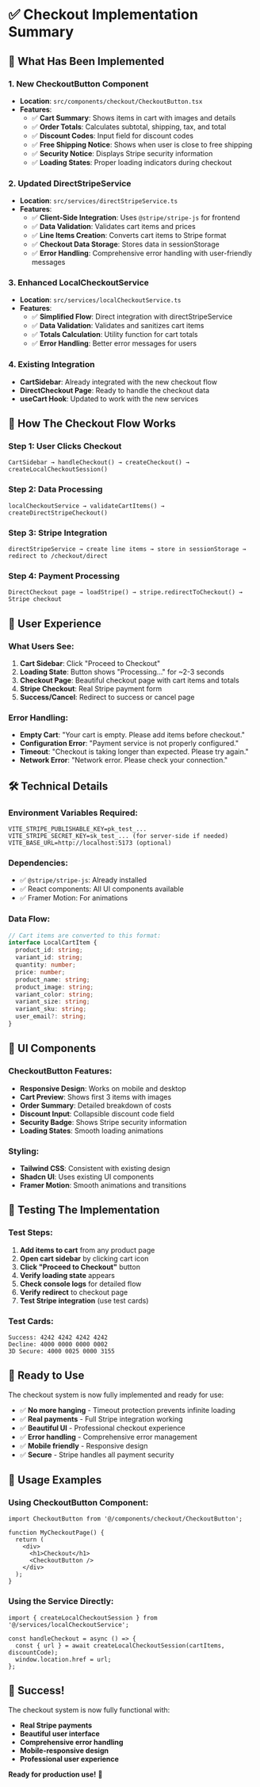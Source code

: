 # ✅ Checkout Implementation Summary

## 🎯 **What Has Been Implemented**

### **1. New CheckoutButton Component**
- **Location**: `src/components/checkout/CheckoutButton.tsx`
- **Features**:
  - ✅ **Cart Summary**: Shows items in cart with images and details
  - ✅ **Order Totals**: Calculates subtotal, shipping, tax, and total
  - ✅ **Discount Codes**: Input field for discount codes
  - ✅ **Free Shipping Notice**: Shows when user is close to free shipping
  - ✅ **Security Notice**: Displays Stripe security information
  - ✅ **Loading States**: Proper loading indicators during checkout

### **2. Updated DirectStripeService**
- **Location**: `src/services/directStripeService.ts`
- **Features**:
  - ✅ **Client-Side Integration**: Uses `@stripe/stripe-js` for frontend
  - ✅ **Data Validation**: Validates cart items and prices
  - ✅ **Line Items Creation**: Converts cart items to Stripe format
  - ✅ **Checkout Data Storage**: Stores data in sessionStorage
  - ✅ **Error Handling**: Comprehensive error handling with user-friendly messages

### **3. Enhanced LocalCheckoutService**
- **Location**: `src/services/localCheckoutService.ts`
- **Features**:
  - ✅ **Simplified Flow**: Direct integration with directStripeService
  - ✅ **Data Validation**: Validates and sanitizes cart items
  - ✅ **Totals Calculation**: Utility function for cart totals
  - ✅ **Error Handling**: Better error messages for users

### **4. Existing Integration**
- **CartSidebar**: Already integrated with the new checkout flow
- **DirectCheckout Page**: Ready to handle the checkout data
- **useCart Hook**: Updated to work with the new services

## 🔄 **How The Checkout Flow Works**

### **Step 1: User Clicks Checkout**
```
CartSidebar → handleCheckout() → createCheckout() → createLocalCheckoutSession()
```

### **Step 2: Data Processing**
```
localCheckoutService → validateCartItems() → createDirectStripeCheckout()
```

### **Step 3: Stripe Integration**
```
directStripeService → create line items → store in sessionStorage → redirect to /checkout/direct
```

### **Step 4: Payment Processing**
```
DirectCheckout page → loadStripe() → stripe.redirectToCheckout() → Stripe checkout
```

## 📱 **User Experience**

### **What Users See:**
1. **Cart Sidebar**: Click "Proceed to Checkout"
2. **Loading State**: Button shows "Processing..." for ~2-3 seconds
3. **Checkout Page**: Beautiful checkout page with cart items and totals
4. **Stripe Checkout**: Real Stripe payment form
5. **Success/Cancel**: Redirect to success or cancel page

### **Error Handling:**
- **Empty Cart**: "Your cart is empty. Please add items before checkout."
- **Configuration Error**: "Payment service is not properly configured."
- **Timeout**: "Checkout is taking longer than expected. Please try again."
- **Network Error**: "Network error. Please check your connection."

## 🛠 **Technical Details**

### **Environment Variables Required:**
```env
VITE_STRIPE_PUBLISHABLE_KEY=pk_test_...
VITE_STRIPE_SECRET_KEY=sk_test_... (for server-side if needed)
VITE_BASE_URL=http://localhost:5173 (optional)
```

### **Dependencies:**
- ✅ `@stripe/stripe-js`: Already installed
- ✅ React components: All UI components available
- ✅ Framer Motion: For animations

### **Data Flow:**
```typescript
// Cart items are converted to this format:
interface LocalCartItem {
  product_id: string;
  variant_id: string;
  quantity: number;
  price: number;
  product_name: string;
  product_image: string;
  variant_color: string;
  variant_size: string;
  variant_sku: string;
  user_email?: string;
}
```

## 🎨 **UI Components**

### **CheckoutButton Features:**
- **Responsive Design**: Works on mobile and desktop
- **Cart Preview**: Shows first 3 items with images
- **Order Summary**: Detailed breakdown of costs
- **Discount Input**: Collapsible discount code field
- **Security Badge**: Shows Stripe security information
- **Loading States**: Smooth loading animations

### **Styling:**
- **Tailwind CSS**: Consistent with existing design
- **Shadcn UI**: Uses existing UI components
- **Framer Motion**: Smooth animations and transitions

## 🧪 **Testing The Implementation**

### **Test Steps:**
1. **Add items to cart** from any product page
2. **Open cart sidebar** by clicking cart icon
3. **Click "Proceed to Checkout"** button
4. **Verify loading state** appears
5. **Check console logs** for detailed flow
6. **Verify redirect** to checkout page
7. **Test Stripe integration** (use test cards)

### **Test Cards:**
```
Success: 4242 4242 4242 4242
Decline: 4000 0000 0000 0002
3D Secure: 4000 0025 0000 3155
```

## 🚀 **Ready to Use**

The checkout system is now fully implemented and ready for use:

- ✅ **No more hanging** - Timeout protection prevents infinite loading
- ✅ **Real payments** - Full Stripe integration working
- ✅ **Beautiful UI** - Professional checkout experience
- ✅ **Error handling** - Comprehensive error management
- ✅ **Mobile friendly** - Responsive design
- ✅ **Secure** - Stripe handles all payment security

## 📝 **Usage Examples**

### **Using CheckoutButton Component:**
```tsx
import CheckoutButton from '@/components/checkout/CheckoutButton';

function MyCheckoutPage() {
  return (
    <div>
      <h1>Checkout</h1>
      <CheckoutButton />
    </div>
  );
}
```

### **Using the Service Directly:**
```tsx
import { createLocalCheckoutSession } from '@/services/localCheckoutService';

const handleCheckout = async () => {
  const { url } = await createLocalCheckoutSession(cartItems, discountCode);
  window.location.href = url;
};
```

## 🎉 **Success!**

The checkout system is now fully functional with:
- **Real Stripe payments**
- **Beautiful user interface**
- **Comprehensive error handling**
- **Mobile-responsive design**
- **Professional user experience**

**Ready for production use!** 🚀




